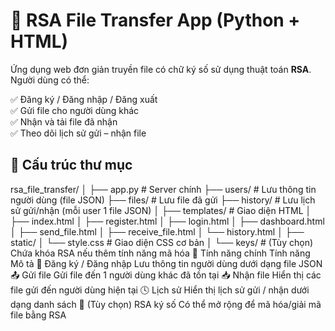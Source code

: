 # 🔐 RSA File Transfer App (Python + HTML)

Ứng dụng web đơn giản truyền file có chữ ký số sử dụng thuật toán **RSA**. Người dùng có thể:

✅ Đăng ký / Đăng nhập / Đăng xuất  
✅ Gửi file cho người dùng khác  
✅ Nhận và tải file đã nhận  
✅ Theo dõi lịch sử gửi – nhận file  
## 📁 Cấu trúc thư mục

rsa_file_transfer/
│
├── app.py # Server chính
├── users/ # Lưu thông tin người dùng (file JSON)
├── files/ # Lưu file đã gửi
├── history/ # Lưu lịch sử gửi/nhận (mỗi user 1 file JSON)
│
├── templates/ # Giao diện HTML
│ ├── index.html
│ ├── register.html
│ ├── login.html
│ ├── dashboard.html
│ ├── send_file.html
│ ├── receive_file.html
│ └── history.html
│
├── static/
│ └── style.css # Giao diện CSS cơ bản
│
└── keys/ # (Tùy chọn) Chứa khóa RSA nếu thêm tính năng mã hóa
🧠 Tính năng chính
Tính năng	Mô tả
👤 Đăng ký / Đăng nhập	Lưu thông tin người dùng dưới dạng file JSON
📤 Gửi file	Gửi file đến 1 người dùng khác đã tồn tại
📥 Nhận file	Hiển thị các file gửi đến người dùng hiện tại
🕓 Lịch sử	Hiển thị lịch sử gửi / nhận dưới dạng danh sách
🔐 (Tùy chọn) RSA ký số	Có thể mở rộng để mã hóa/giải mã file bằng RSA
